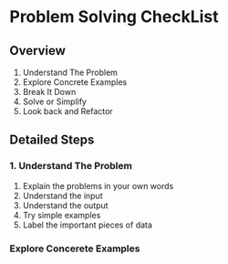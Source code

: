 # Problem Solving CheckList
## Overview
1. Understand The Problem
2. Explore Concrete Examples
3. Break It Down
4. Solve or Simplify
5. Look back and Refactor

## Detailed Steps
### 1. Understand The Problem
1. Explain the problems in your own words
2. Understand the input 
3. Understand the output
4. Try simple examples
5. Label the important pieces of data


### Explore Concerete Examples
